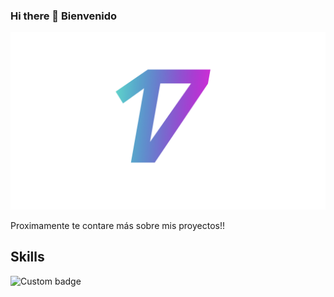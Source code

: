 ### Hi there 👋 Bienvenido
![Was17](https://github.com/Was17/Was17/blob/main/Was2021.014.jpeg)

Proximamente te contare más sobre mis proyectos!!

## Skills

![Custom badge](https://img.shields.io/endpoint?color=Green&labelcolor=Green&label=Android&logo=Android&style=for-the-badge&url=https%3A%2F%2Fshields.redsparr0w.com%2F2473%2Fmonday)


<!--**Was17/Was17** is a ✨ _special_ ✨ repository because its `README.md` (this file) appears on your GitHub profile.

Here are some ideas to get you started:

- 🔭 I’m currently working on ...
- 🌱 I’m currently learning ...
- 👯 I’m looking to collaborate on ...
- 🤔 I’m looking for help with ...
- 💬 Ask me about ...
- 📫 How to reach me: ...
- 😄 Pronouns: ...
- ⚡ Fun fact: ...
-->

